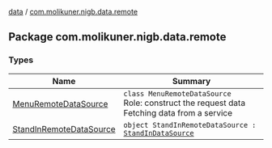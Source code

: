 [data](../index.md) / [com.molikuner.nigb.data.remote](./index.md)

## Package com.molikuner.nigb.data.remote

### Types

| Name | Summary |
|---|---|
| [MenuRemoteDataSource](-menu-remote-data-source/index.md) | `class MenuRemoteDataSource`<br>Role:    construct the request data     Fetching data from a service |
| [StandInRemoteDataSource](-stand-in-remote-data-source/index.md) | `object StandInRemoteDataSource : `[`StandInDataSource`](../com.molikuner.nigb.data.source/-stand-in-data-source/index.md) |
